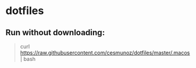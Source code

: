 # dotfiles

## Run without downloading:
> curl https://raw.githubusercontent.com/cesmunoz/dotfiles/master/.macos | bash

